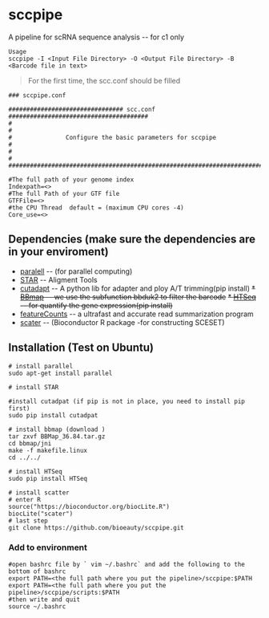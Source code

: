 # sccpipe
A pipeline for scRNA sequence analysis -- for c1 only 

```shell
Usage
sccpipe -I <Input File Directory> -O <Output File Directory> -B <Barcode file in text>
```
> For the first time, the scc.conf should be filled 

```
### sccpipe.conf

################################ scc.conf #######################################
#																				#
#	 			Configure the basic parameters for sccpipe						#
#																				#
#################################################################################

#The full path of your genome index
Indexpath=<>
#The full Path of your GTF file 
GTFFile=<>
#the CPU Thread  default = (maximum CPU cores -4)
Core_use=<>
```

## Dependencies (make sure the dependencies are in your enviroment)
* [paralell](https://www.gnu.org/software/parallel/) -- (for parallel computing)
* [STAR](https://github.com/alexdobin/STAR)    -- Aligment Tools 
* [cutadapt](http://cutadapt.readthedocs.io/en/stable/guide.html) -- A python lib for adapter and ploy A/T trimming(pip install)
~~* [BBmap](https://sourceforge.net/projects/bbmap/)    -- we use the subfunction bbduk2 to filter the barcode~~ 
~~* [HTSeq](http://www-huber.embl.de/users/anders/HTSeq/doc/overview.html)    -- for quantify the gene expression(pip install)~~
* [featureCounts](http://bioinf.wehi.edu.au/featureCounts/) -- a ultrafast and accurate read summarization program
* [scater](http://bioconductor.org/packages/release/bioc/html/scater.html)   -- (Bioconductor R package -for constructing SCESET)

## Installation (Test on Ubuntu)
```shell
# install parallel
sudo apt-get install parallel  

# install STAR 

#install cutadpat (if pip is not in place, you need to install pip first)
sudo pip install cutadpat

# install bbmap (download )
tar zxvf BBMap_36.84.tar.gz
cd bbmap/jni
make -f makefile.linux
cd ../../

# install HTSeq
sudo pip install HTSeq

# install scatter
# enter R
source("https://bioconductor.org/biocLite.R")
biocLite("scater")
# last step 
git clone https://github.com/bioeauty/sccpipe.git
```

### Add to environment
```
#open bashrc file by ` vim ~/.bashrc` and add the following to the bottom of bashrc
export PATH=<the full path where you put the pipeline>/sccpipe:$PATH
export PATH=<the full path where you put the pipeline>/sccpipe/scripts:$PATH
#then write and quit
source ~/.bashrc
```
